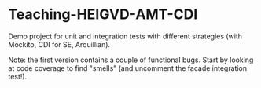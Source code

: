 # Teaching-HEIGVD-AMT-CDI
Demo project for unit and integration tests with different strategies (with Mockito, CDI for SE, Arquillian).

Note: the first version contains a couple of functional bugs. Start by looking at code coverage to find "smells" (and uncomment the facade integration test!).

